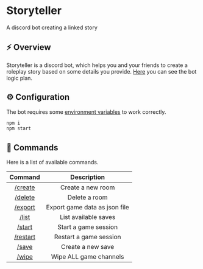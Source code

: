 # Storyteller
A discord bot creating a linked story

## ⚡️ Overview

Storyteller is a discord bot, which helps you and your friends to create a roleplay story based on some details you provide. [Here](concept/logic.md) you can see the bot logic plan.

## ⚙️ Configuration

The bot requires some [environment variables](config.md) to work correctly.

```bash
npm i
npm start
```

## 🧬 Commands

Here is a list of available commands.

| Command                             | Description                   |
| :-------------------------------:   | :---------------------------: |
| [/create](src/commands/create.ts)   | Create a new room             |
| [/delete](src/commands/delete.ts)   | Delete a room                 |
| [/export](src/commands/export.ts)   | Export game data as json file |
| [/list](src/commands/list.ts)       | List available saves          |
| [/start](src/commands/start.ts)     | Start a game session          |
| [/restart](src\commands/restart.ts) | Restart a game session        |
| [/save](src/commands/save.ts)       | Create a new save             |
| [/wipe](src/commands/wipe.ts)       | Wipe ALL game channels        |
